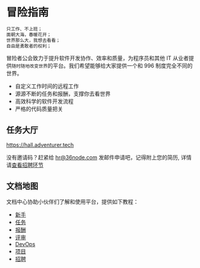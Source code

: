 # 冒险指南

```sh
只工作、不上班；
面朝大海，春暖花开；
世界那么大，我想去看看；
自由是勇敢者的权利；
```

冒险者公会致力于提升软件开发协作、效率和质量，为程序员和其他 IT 从业者提供`随时随地改变世界`的平台。我们希望能够给大家提供一个和 996 制度完全不同的世界。

- 自定义工作时间的远程工作
- 源源不断的任务和报酬，支撑你去看世界
- 高效科学的软件开发流程
- 严格的代码质量把关

## 任务大厅

https://hall.adventurer.tech

没有邀请码？赶紧给 hr@36node.com 发邮件申请吧，记得附上您的简历, 详情请[查看招聘环节](recruit.md)

## 文档地图

文档中心协助小伙伴们了解和使用平台，提供如下教程：

- [新手](newbee.md)
- [任务](task.md)
- [报酬](bounty.md)
- [评审](review.md)
- [DevOps](devops.md)
- [项目](pm.md)
- [招聘](recruit.md)
